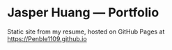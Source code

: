 # Jasper Huang — Portfolio
Static site from my resume, hosted on GitHub Pages at https://Penble1109.github.io